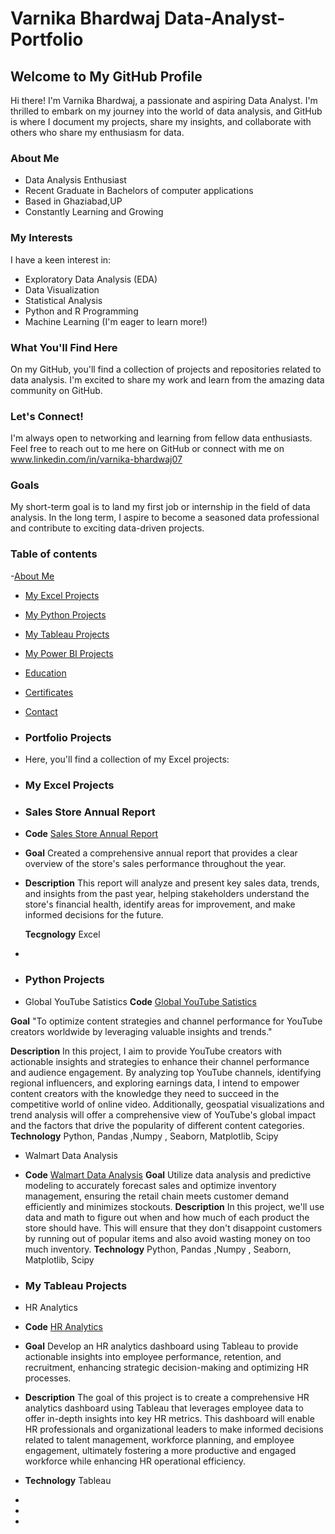 # Varnika Bhardwaj Data-Analyst-Portfolio
## Welcome to My GitHub Profile 

Hi there! I'm Varnika Bhardwaj, a passionate and aspiring Data Analyst. I'm thrilled to embark on my journey into the world of data analysis, and GitHub is where I document my projects, share my insights, and collaborate with others who share my enthusiasm for data.

### About Me
<a Table of content="about-me"></a>

-  Data Analysis Enthusiast
-  Recent Graduate in Bachelors of computer applications
-  Based in Ghaziabad,UP
-  Constantly Learning and Growing

### My Interests

I have a keen interest in:

- Exploratory Data Analysis (EDA)
- Data Visualization
- Statistical Analysis
- Python and R Programming
- Machine Learning (I'm eager to learn more!)

### What You'll Find Here

On my GitHub, you'll find a collection of projects and repositories related to data analysis. I'm excited to share my work and learn from the amazing data community on GitHub.

### Let's Connect!

I'm always open to networking and learning from fellow data enthusiasts. Feel free to reach out to me here on GitHub or connect with me on www.linkedin.com/in/varnika-bhardwaj07

### Goals

My short-term goal is to land my first job or internship in the field of data analysis. In the long term, I aspire to become a seasoned data professional and contribute to exciting data-driven projects.

### Table of contents
-[About Me](#About-Me)
- [My Excel Projects](#my-excel-projects)
- [My Python Projects](#my-python-projects)
- [My Tableau Projects](#my-tableau-projects)
- [My Power BI Projects](#my-power-bi-projects)
- [Education](#education)
- [Certificates](#certificates)
- [Contact](#contact)

- ### Portfolio Projects
-  Here, you'll find a collection of my Excel projects:
-  ### My Excel Projects
-  ### Sales Store Annual Report
-  **Code** [Sales Store Annual Report](https://github.com/varnika0709/Sales-store-Annual-report-2022-using-excel)

-  **Goal** Created a comprehensive annual report that provides a clear overview of the store's sales performance throughout the year.

-  **Description** This report will analyze and present key sales data, trends, and insights from the past year, helping stakeholders understand the store's financial health, identify 
                   areas for improvement, and make informed decisions for the future.

   **Tecgnology** Excel
-  

-  ### Python Projects
-   Global YouTube Satistics
   **Code** [Global YouTube Satistics](https://github.com/varnika0709/Global-Youtube-satistics-using-python)
  
   **Goal** "To optimize content strategies and channel performance for YouTube creators worldwide by leveraging valuable insights and trends."
   
   **Description**  In this project, I aim to provide YouTube creators with actionable insights and strategies to enhance their channel 
    performance and audience engagement. By analyzing top YouTube channels, identifying regional influencers, and exploring earnings 
    data, I intend to empower content creators with the knowledge they need to succeed in the competitive world of online video. 
    Additionally, geospatial visualizations and trend analysis will offer a comprehensive view of YouTube's global impact and the factors 
    that drive the popularity of different content categories.
     **Technology** Python, Pandas ,Numpy , Seaborn, Matplotlib, Scipy
   
-   Walmart Data Analysis
-  **Code** [Walmart Data Analysis](https://github.com/varnika0709/walmart-Data-analysis-using-python)
  **Goal** Utilize data analysis and predictive modeling to accurately forecast sales and optimize inventory management, ensuring the retail chain meets customer demand efficiently 
           and minimizes stockouts.
   **Description** In this project, we'll use data and math to figure out when and how much of each product the store should have. This will ensure that they don't disappoint customers 
                   by running out of popular items and also avoid wasting money on too much inventory.
   **Technology** Python, Pandas ,Numpy , Seaborn, Matplotlib, Scipy
   
-  ### My Tableau Projects
-  HR Analytics
- **Code** [HR Analytics](https://public.tableau.com/views/HRanalyticsdashboard_16886703915220/HRanalyticsdashboard?:language=en-US&publish=yes&:display_count=n&:origin=viz_share_link)

- **Goal**  Develop an HR analytics dashboard using Tableau to provide actionable insights into employee performance, retention, and recruitment, enhancing strategic decision-making and optimizing HR processes.

- **Description** The goal of this project is to create a comprehensive HR analytics dashboard using Tableau that leverages employee data to offer in-depth insights into key HR metrics. This dashboard will enable HR professionals and organizational leaders to make informed decisions related to talent management, workforce planning, and employee engagement, ultimately fostering a more productive and engaged workforce while enhancing HR operational efficiency.

- **Technology** Tableau
- 
-  
-  
       
     
     
    
   
   

















